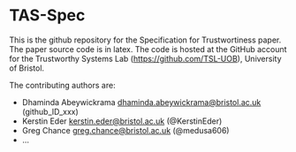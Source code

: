 # TAS-Spec

This is the github repository for the Specification for Trustwortiness paper. The paper source code is in latex. The code is hosted at the GitHub account for the Trustworthy Systems Lab (https://github.com/TSL-UOB), University of Bristol.

The contributing authors are:
- Dhaminda Abeywickrama dhaminda.abeywickrama@bristol.ac.uk (github_ID_xxx)
- Kerstin Eder kerstin.eder@bristol.ac.uk (@KerstinEder)
- Greg Chance greg.chance@bristol.ac.uk (@medusa606)
- ...
